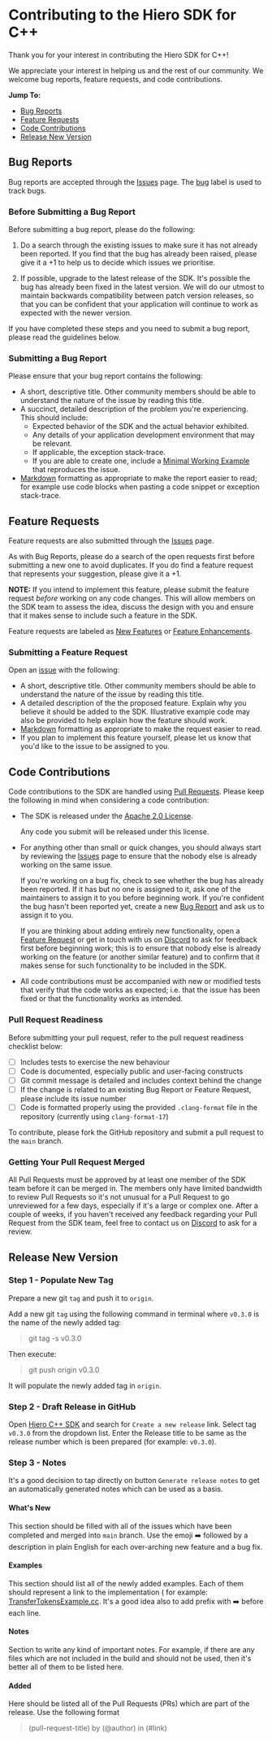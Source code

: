 # Contributing to the Hiero SDK for C++

Thank you for your interest in contributing the Hiero SDK for C++!

We appreciate your interest in helping us and the rest of our community. We welcome bug reports, feature requests, and
code contributions.

**Jump To:**

- [Bug Reports](#bug-reports)
- [Feature Requests](#feature-requests)
- [Code Contributions](#code-contributions)
- [Release New Version](#release-new-version)

## Bug Reports

Bug reports are accepted through the [Issues][issues] page. The [bug][label-bug] label is used to track bugs.

### Before Submitting a Bug Report

Before submitting a bug report, please do the following:

1. Do a search through the existing issues to make sure it has not already been reported. If you find that the bug has
   already been raised, please give it a +1 to help us to decide which issues we prioritise.

2. If possible, upgrade to the latest release of the SDK. It's possible the bug has already been fixed in the latest
   version. We will do our utmost to maintain backwards compatibility between patch version releases, so that you can be
   confident that your application will continue to work as expected with the newer version.

If you have completed these steps and you need to submit a bug report, please read the guidelines below.

### Submitting a Bug Report

Please ensure that your bug report contains the following:

- A short, descriptive title. Other community members should be able to understand the nature of the issue by reading
  this title.
- A succinct, detailed description of the problem you're experiencing. This should include:
  - Expected behavior of the SDK and the actual behavior exhibited.
  - Any details of your application development environment that may be relevant.
  - If applicable, the exception stack-trace.
  - If you are able to create one, include a [Minimal Working Example][mwe] that reproduces the issue.
- [Markdown][markdown] formatting as appropriate to make the report easier to read; for example use code blocks when
  pasting a code snippet or exception stack-trace.

## Feature Requests

Feature requests are also submitted through the [Issues][issues] page.

As with Bug Reports, please do a search of the open requests first before submitting a new one to avoid duplicates. If
you do find a feature request that represents your suggestion, please give it a +1.

**NOTE:** If you intend to implement this feature, please submit the feature request _before_ working on any code
changes. This will allow members on the SDK team to assess the idea, discuss the design with you and ensure that it
makes sense to include such a feature in the SDK.

Feature requests are labeled as [New Features][label-new-feature] or [Feature Enhancements][label-feature-enhancement].

### Submitting a Feature Request

Open an [issue][issues] with the following:

- A short, descriptive title. Other community members should be able to understand the nature of the issue by reading
  this title.
- A detailed description of the the proposed feature. Explain why you believe it should be added to the SDK.
  Illustrative example code may also be provided to help explain how the feature should work.
- [Markdown][markdown] formatting as appropriate to make the request easier to read.
- If you plan to implement this feature yourself, please let us know that you'd like to the issue to be assigned to you.

## Code Contributions

Code contributions to the SDK are handled using [Pull Requests][pull-requests]. Please keep the following in mind when
considering a code contribution:

- The SDK is released under the [Apache 2.0 License][license].

  Any code you submit will be released under this license.

- For anything other than small or quick changes, you should always start by reviewing the [Issues][issues] page to
  ensure that the nobody else is already working on the same issue.

  If you're working on a bug fix, check to see whether the bug has already been reported. If it has but no one is
  assigned to it, ask one of the maintainers to assign it to you before beginning work. If you're confident the bug
  hasn't been reported yet, create a new [Bug Report](#bug-reports) and ask us to assign it to you.

  If you are thinking about adding entirely new functionality, open a [Feature Request](#feature-requests) or get in
  touch with us on [Discord](discord) to ask for feedback first before beginning work; this is to ensure that nobody
  else is already working on the feature (or another similar feature) and to confirm that it makes sense for such
  functionality to be included in the SDK.

- All code contributions must be accompanied with new or modified tests that verify that the code works as expected;
  i.e. that the issue has been fixed or that the functionality works as intended.

### Pull Request Readiness

Before submitting your pull request, refer to the pull request readiness checklist below:

- [ ] Includes tests to exercise the new behaviour
- [ ] Code is documented, especially public and user-facing constructs
- [ ] Git commit message is detailed and includes context behind the change
- [ ] If the change is related to an existing Bug Report or Feature Request, please include its issue number
- [ ] Code is formatted properly using the provided `.clang-format` file in the repository (currently
      using `clang-format-17`)

To contribute, please fork the GitHub repository and submit a pull request to the `main` branch.

### Getting Your Pull Request Merged

All Pull Requests must be approved by at least one member of the SDK team before it can be merged in. The members only
have limited bandwidth to review Pull Requests so it's not unusual for a Pull Request to go unreviewed for a few days,
especially if it's a large or complex one. After a couple of weeks, if you haven't received any feedback regarding your
Pull Request from the SDK team, feel free to contact us on [Discord](discord) to ask for a review.

## Release New Version

### Step 1 - Populate New Tag

Prepare a new git `tag` and push it to `origin`.

Add a new git `tag` using the following command in terminal where `v0.3.0` is the name of the newly added tag:

> git tag -s v0.3.0

Then execute:

> git push origin v0.3.0

It will populate the newly added tag in `origin`.

### Step 2 - Draft Release in GitHub

Open [Hiero C++ SDK](https://github.com/hashgraph/hiero-sdk-cpp) and search for `Create a new release` link.
Select tag `v0.3.0` from the dropdown list. Enter the Release title to be same as the release number which is been
prepared (for example: `v0.3.0`).

### Step 3 - Notes

It's a good decision to tap directly on button `Generate release notes` to get an automatically generated notes which
can be used as a basis.

#### What's New

This section should be filled with all of the issues which have been completed and merged into `main` branch. Use the
emoji ➡️ followed by a description in plain English for each over-arching new feature and a bug fix.

#### Examples

This section should list all of the newly added examples. Each of them should represent a link to the implementation (
for example: [TransferTokensExample.cc](<(https://github.com/hashgraph/hiero-sdk-cpp/blob/main/src/sdk/examples/TransferTokensExample.cc)>). It's a good idea also to add prefix with ➡️ before
each line.

#### Notes

Section to write any kind of important notes. For example, if there are any files which are not included in the build
and should not be used, then it's better all of them to be listed here.

#### Added

Here should be listed all of the Pull Requests (PRs) which are part of the release. Use the following format

> (pull-request-title) by (@author) in (#link)

[issues]: https://github.com/hashgraph/hiero-sdk-cpp/issues
[label-bug]: https://github.com/hashgraph/hiero-sdk-cpp/labels/bug
[mwe]: https://en.wikipedia.org/wiki/Minimal_Working_Example
[markdown]: https://guides.github.com/features/mastering-markdown/
[label-feature-enhancement]: https://github.com/hashgraph/hiero-sdk-cpp/labels/Feature%20Enhancement
[label-new-feature]: https://github.com/hashgraph/hiero-sdk-cpp/labels/New%20Feature
[pull-requests]: https://github.com/hashgraph/hiero-sdk-cpp/pulls
[license]: https://github.com/hashgraph/hiero-sdk-cpp/blob/main/LICENSE
[discord]: https://hedera.com/discord

